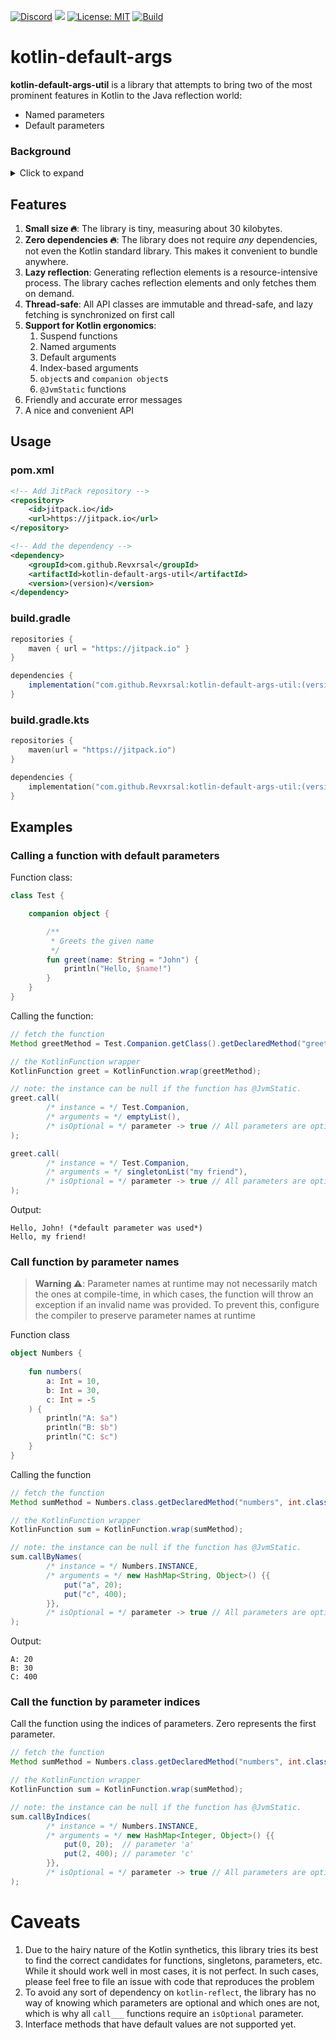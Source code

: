 [![Discord](https://discord.com/api/guilds/939962855476846614/widget.png)](https://discord.gg/pEGGF785zp)
[![](https://jitpack.io/v/Revxrsal/kotlin-default-args-util.svg)](https://jitpack.io/#Revxrsal/kotlin-default-args-util)
[![License: MIT](https://img.shields.io/badge/License-MIT-yellow.svg)](https://opensource.org/licenses/MIT)
[![Build](https://github.com/Revxrsal/kotlin-default-args-util/actions/workflows/gradle.yml/badge.svg)](https://github.com/Revxrsal/kotlin-default-args-util/actions/workflows/gradle.yml)

# kotlin-default-args

**kotlin-default-args-util** is a library that attempts to bring two of the most prominent features in Kotlin to the
Java reflection world:

- Named parameters
- Default parameters

### Background

<details>
  <summary>Click to expand</summary>
Default and named parameters are undeniably one of the most favored features in Kotlin, and while it is possible to
interop them with Java using annotations such as `@JvmOverload`, using them in Java's Reflection API is very tricky to
get right, as it requires dealing with synthetic compiler functions, classes and arguments, and accommodating the many
edge cases with it.

The official solution proposed by JetBrains is [kotlin-reflect][1]; a library that introspects Kotlin classes and
metadata to allow easy and ergonomic access to functions and properties.

The problem, however, was with the slow performance and vast bundle size of `kotlin-reflect` (~2.8 MB). JetBrains
addresses this problem by providing a simpler, smaller, and lighter version of kotlin-reflect, [kotlin.reflect.lite][2].
While it sounds promising, it has been marked as experimental, possibly abandoned, and far from being production-ready.

Out of the need for something small that gets the job done, kotlin-default-args-util was born.
</details>

## Features

1. **Small size 🔥**: The library is tiny, measuring about 30 kilobytes.
2. **Zero dependencies 🔥**: The library does not require _any_ dependencies, not even the Kotlin standard library. This
   makes it convenient to bundle anywhere.
3. **Lazy reflection**: Generating reflection elements is a resource-intensive process. The library caches reflection
   elements and only fetches them on demand.
4. **Thread-safe**: All API classes are immutable and thread-safe, and lazy fetching is synchronized on first call
5. **Support for Kotlin ergonomics**:
    1. Suspend functions
    2. Named arguments
    3. Default arguments
    4. Index-based arguments
    5. `object`s and `companion object`s
    6. `@JvmStatic` functions
6. Friendly and accurate error messages
7. A nice and convenient API

## Usage

### pom.xml

```xml
<!-- Add JitPack repository -->
<repository>
    <id>jitpack.io</id>
    <url>https://jitpack.io</url>
</repository>

<!-- Add the dependency -->
<dependency>
    <groupId>com.github.Revxrsal</groupId>
    <artifactId>kotlin-default-args-util</artifactId>
    <version>(version)</version>
</dependency>
```

### build.gradle

```groovy
repositories {
    maven { url = "https://jitpack.io" }
}

dependencies {
    implementation("com.github.Revxrsal:kotlin-default-args-util:(version)")
}
```

### build.gradle.kts

```kotlin
repositories {
    maven(url = "https://jitpack.io")
}

dependencies {
    implementation("com.github.Revxrsal:kotlin-default-args-util:(version)")
}
```

## Examples
### Calling a function with default parameters
Function class:
```kotlin
class Test {

    companion object {

        /**
         * Greets the given name
         */
        fun greet(name: String = "John") {
            println("Hello, $name!")
        }
    }
}
```

Calling the function:
```java
// fetch the function
Method greetMethod = Test.Companion.getClass().getDeclaredMethod("greet", String.class);

// the KotlinFunction wrapper
KotlinFunction greet = KotlinFunction.wrap(greetMethod);

// note: the instance can be null if the function has @JvmStatic.
greet.call(
        /* instance = */ Test.Companion,
        /* arguments = */ emptyList(),
        /* isOptional = */ parameter -> true // All parameters are optional
);

greet.call(
        /* instance = */ Test.Companion,
        /* arguments = */ singletonList("my friend"),
        /* isOptional = */ parameter -> true // All parameters are optional
);
```

Output:
```
Hello, John! (*default parameter was used*)
Hello, my friend!
```

### Call function by parameter names

> **Warning ⚠️**: Parameter names at runtime may not necessarily match the ones at compile-time, in which
> cases, the function will throw an exception if an invalid name was provided. To prevent this, configure
> the compiler to preserve parameter names at runtime

Function class
```kotlin
object Numbers {
    
    fun numbers(
        a: Int = 10,
        b: Int = 30,
        c: Int = -5
    ) {
        println("A: $a")
        println("B: $b")
        println("C: $c")
    }
}
```

Calling the function
```java
// fetch the function
Method sumMethod = Numbers.class.getDeclaredMethod("numbers", int.class, int.class, int.class);

// the KotlinFunction wrapper
KotlinFunction sum = KotlinFunction.wrap(sumMethod);

// note: the instance can be null if the function has @JvmStatic.
sum.callByNames(
        /* instance = */ Numbers.INSTANCE,
        /* arguments = */ new HashMap<String, Object>() {{
            put("a", 20);
            put("c", 400);
        }},
        /* isOptional = */ parameter -> true // All parameters are optional
);
```

Output:
```
A: 20
B: 30
C: 400
```

### Call the function by parameter indices
Call the function using the indices of parameters. Zero represents the first parameter.
```java
// fetch the function
Method sumMethod = Numbers.class.getDeclaredMethod("numbers", int.class, int.class, int.class);

// the KotlinFunction wrapper
KotlinFunction sum = KotlinFunction.wrap(sumMethod);

// note: the instance can be null if the function has @JvmStatic.
sum.callByIndices(
        /* instance = */ Numbers.INSTANCE,
        /* arguments = */ new HashMap<Integer, Object>() {{
            put(0, 20);  // parameter 'a'
            put(2, 400); // parameter 'c'
        }},
        /* isOptional = */ parameter -> true // All parameters are optional
);
```

# Caveats

1. Due to the hairy nature of the Kotlin synthetics, this library tries its best to find
   the correct candidates for functions, singletons, parameters, etc. While it should
   work well in most cases, it is not perfect. In such cases, please feel free to file an issue
   with code that reproduces the problem
2. To avoid any sort of dependency on `kotlin-reflect`, the library has no way of knowing
   which parameters are optional and which ones are not, which is why all `call___` functions
   require an `isOptional` parameter.
3. Interface methods that have default values are not supported yet.

[1]: https://kotlinlang.org/docs/reflection.html

[2]: https://github.com/Kotlin/kotlinx.reflect.lite
